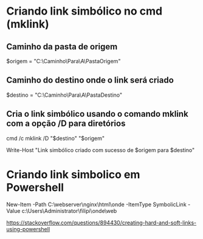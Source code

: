 # Criando link simbólico no cmd (mklink)

## Caminho da pasta de origem
$origem = "C:\Caminho\Para\A\PastaOrigem"

## Caminho do destino onde o link será criado
$destino = "C:\Caminho\Para\A\PastaDestino"

## Cria o link simbólico usando o comando mklink com a opção /D para diretórios
cmd /c mklink /D "$destino" "$origem"

Write-Host "Link simbólico criado com sucesso de $origem para $destino"

# Criando link simbolico em Powershell

New-Item -Path C:\webserver\nginx\html\onde -ItemType SymbolicLink -Value c:\Users\Administrator\filipi\onde\web


https://stackoverflow.com/questions/894430/creating-hard-and-soft-links-using-powershell
